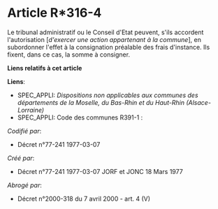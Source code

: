 # Article R*316-4

Le tribunal administratif ou le Conseil d'Etat peuvent, s'ils accordent l'autorisation [*d'exercer une action appartenant à
la commune*], en subordonner l'effet à la consignation préalable des frais d'instance. Ils fixent, dans ce cas, la somme à
consigner.

**Liens relatifs à cet article**

**Liens**:

  - SPEC_APPLI: *Dispositions non applicables aux communes des départements de la Moselle, du Bas-Rhin et du Haut-Rhin (Alsace-Lorraine)*
  - SPEC_APPLI: Code des communes R391-1 :

_Codifié par_:

  - Décret n°77-241 1977-03-07

_Créé par_:

  - Décret n°77-241 1977-03-07 JORF et JONC 18 Mars 1977

_Abrogé par_:

  - Décret n°2000-318 du 7 avril 2000 - art. 4 (V)
